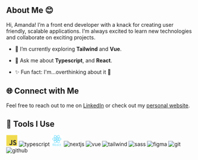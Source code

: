 ## About Me :blush:

Hi, Amanda! I’m a front end developer with a knack for creating user friendly, scalable applications. I’m always excited to learn new technologies and collaborate on exciting projects.

- :compass: I’m currently exploring **Tailwind** and **Vue**.
<!-- - :handshake: I’m looking to collaborate on **open-source projects** and **innovative web applications**. -->
- :speech_balloon: Ask me about **Typescript**, and **React**.
<!-- - :mailbox: How to reach me: [silentbob@example.com](silentbob@example.com) -->
- :sparkles: Fun fact: I'm...overthinking about it :thinking:

<!-- ## :books: My Writing & Content

I also enjoy sharing my knowledge through writing and blogging. Here are some of my latest posts:

- :memo: [Getting Started with Web Automation](https://medium.com/@silentBob/getting-started-with-web-automation) - An introduction to automating web tasks using Python and Selenium.
- :book: [Building Scalable Web Applications](https://medium.com/@silentBob/building-scalable-web-applications) - A guide to best practices for developing scalable and maintainable web applications.
- :spiral_note_pad: [Data Visualization with Python](https://medium.com/@silentBob/data-visualization-with-python) - Exploring the power of data visualization using Python libraries. -->

## :globe_with_meridians: Connect with Me

Feel free to reach out to me on [LinkedIn](https://www.linkedin.com/in/amanda-tibell/) or check out my [personal website](https://amandatibell.vercel.app/).

## :toolbox: Tools I Use

<p align="left">
<img src="https://raw.githubusercontent.com/devicons/devicon/master/icons/javascript/javascript-original.svg" alt="javascript" width="30" height="30"/>
<img src="https://cdn.jsdelivr.net/gh/devicons/devicon/icons/typescript/typescript-original.svg" alt="typescript" width="30" height="30"/>
<img src="https://raw.githubusercontent.com/devicons/devicon/master/icons/react/react-original-wordmark.svg" alt="react" width="30" height="30"/>
<img src="https://cdn.jsdelivr.net/gh/devicons/devicon/icons/nextjs/nextjs-original.svg" alt="nextjs" width="30" height="30"/>
<img src="https://cdn.jsdelivr.net/gh/devicons/devicon/icons/vuejs/vuejs-original.svg" alt="vue" width="30" height="30"/>
<img src="https://cdn.jsdelivr.net/gh/devicons/devicon/icons/tailwindcss/tailwindcss-plain.svg" alt="tailwind" width="30" height="30"/>
<img src="https://cdn.jsdelivr.net/gh/devicons/devicon/icons/sass/sass-original.svg" alt="sass" width="30" height="30"/>
<img src="https://cdn.jsdelivr.net/gh/devicons/devicon/icons/figma/figma-original.svg" alt="figma" width="30" height="30"/>
<img src="https://cdn.jsdelivr.net/gh/devicons/devicon/icons/git/git-original.svg" alt="git" width="30" height="30"/>
<img src="https://cdn.jsdelivr.net/gh/devicons/devicon/icons/github/github-original-wordmark.svg" alt="github" width="30" height="30"/>
</p>
